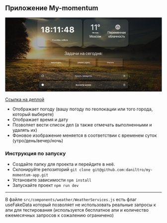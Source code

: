 ## Приложение My-momentum
![alt text](image-1.png)

[Ссылка на деплой](https://daniltro.github.io/my-momentum-app/)

- Отображает погоду (вашу погоду по геолокации или того города, который выберете)
- Отображает время и дату
- Позволяет вести список дел (а также отмечать выполненными и удалять их)
- Фоновое изображение меняется в соответствии с временем суток (утро/день/вечер/ночь)

### Инструкция по запуску
- Создайте папку для проекта и перейдите в неё.
- Склонируйте репозиторий `git clone git@github.com:daniltro/my-momentum-app.git`
- Установите зависимости `npm install`
- Запускайте проект `npm run dev`
---
В файле `src/components/weather/WeatherServices.js` есть флаг useFakeData который позволяет не использовать реальные запросы к апи для тестирования (используется бесплатное апи и количество ежемесячных запросов к сожалению ограничено)
